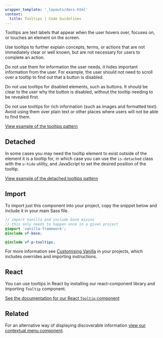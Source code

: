 ```yaml
---
wrapper_template: '_layouts/docs.html'
context:
  title: Tooltips | Code Guidelines
---
```


Tooltips are text labels that appear when the user hovers over, focuses on, or touches an element on the screen.

Use tooltips to further explain concepts, terms, or actions that are not immediately clear or well known, but are not necessary for users to complete an action.

Do not use them for information the user needs, it hides important information from the user. For example, the user should not need to scroll over a tooltip to find out that a button is disabled.

Do not use tooltips for disabled elements, such as buttons. It should be clear to the user why the button is disabled, without the tooltip needing to be revealed first.

Do not use tooltips for rich information (such as images and formatted text). Avoid using them over plain text or other places where users will not be able to find them.

<div class="embedded-example"><a href="/docs/examples/patterns/tooltips/default" class="js-example">
View example of the tooltips pattern
</a></div>

## Detached

In some cases you may need the tooltip element to exist outside of the element it is a tooltip for, in which case you can use the `is-detached` class with the `u-hide` utility, and JavaScript to set the desired position of the tooltip.

<div class="embedded-example"><a href="/docs/examples/patterns/tooltips/detached"  data-height="120" class="js-example">
View example of the detached tooltips pattern
</a></div>

## Import

To import just this component into your project, copy the snippet below and include it in your main Sass file.

```scss
// import Vanilla and include base mixins
// this only needs to happen once in a given project
@import 'vanilla-framework';
@include vf-base;

@include vf-p-tooltips;
```

For more information see [Customising Vanilla](/docs/customising-vanilla/) in your projects, which includes overrides and importing instructions.

## React

You can use tooltips in React by installing our react-component library and importing `Tooltip` component.

[See the documentation for our React `Tooltip` component](https://canonical.github.io/react-components/?path=/docs/tooltip--default-story)

## Related

For an alternative way of displaying discoverable information [view our contextual menu component](/docs/patterns/contextual-menu).
